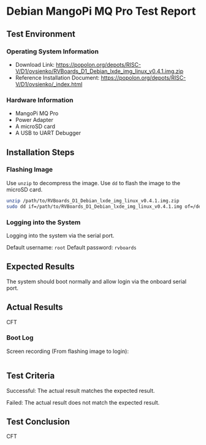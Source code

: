 # Debian MangoPi MQ Pro Test Report

## Test Environment

### Operating System Information

- Download Link: https://popolon.org/depots/RISC-V/D1/ovsienko/RVBoards_D1_Debian_lxde_img_linux_v0.4.1.img.zip
- Reference Installation Document: https://popolon.org/depots/RISC-V/D1/ovsienko/_index.html

### Hardware Information

- MangoPi MQ Pro
- Power Adapter
- A microSD card
- A USB to UART Debugger

## Installation Steps

### Flashing Image

Use `unzip` to decompress the image.
Use `dd` to flash the image to the microSD card.

```bash
unzip /path/to/RVBoards_D1_Debian_lxde_img_linux_v0.4.1.img.zip
sudo dd if=/path/to/RVBoards_D1_Debian_lxde_img_linux_v0.4.1.img of=/dev/your_device bs=1M status=progress
```

### Logging into the System

Logging into the system via the serial port.

Default username: `root`
Default password: `rvboards`

## Expected Results

The system should boot normally and allow login via the onboard serial port.

## Actual Results

CFT

### Boot Log

Screen recording (From flashing image to login):

```log
```

## Test Criteria

Successful: The actual result matches the expected result.

Failed: The actual result does not match the expected result.

## Test Conclusion

CFT
